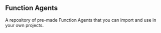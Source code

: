 ## Function Agents

A repository of pre-made Function Agents that you can import and use in your own projects.
